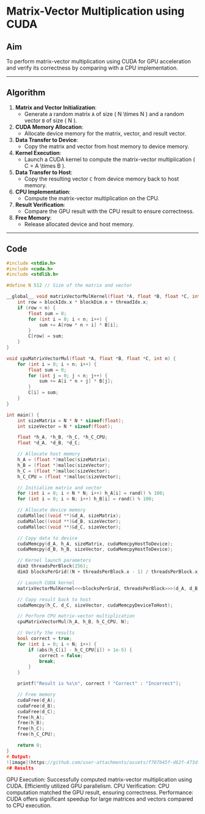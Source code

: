 # Matrix-Vector Multiplication using CUDA

## Aim
To perform matrix-vector multiplication using CUDA for GPU acceleration and verify its correctness by comparing with a CPU implementation.

---

## Algorithm
1. **Matrix and Vector Initialization**:
   - Generate a random matrix `A` of size \( N \times N \) and a random vector `B` of size \( N \).
2. **CUDA Memory Allocation**:
   - Allocate device memory for the matrix, vector, and result vector.
3. **Data Transfer to Device**:
   - Copy the matrix and vector from host memory to device memory.
4. **Kernel Execution**:
   - Launch a CUDA kernel to compute the matrix-vector multiplication \( C = A \times B \).
5. **Data Transfer to Host**:
   - Copy the resulting vector `C` from device memory back to host memory.
6. **CPU Implementation**:
   - Compute the matrix-vector multiplication on the CPU.
7. **Result Verification**:
   - Compare the GPU result with the CPU result to ensure correctness.
8. **Free Memory**:
   - Release allocated device and host memory.

---

## Code

```c
#include <stdio.h>
#include <cuda.h>
#include <stdlib.h>

#define N 512 // Size of the matrix and vector

__global__ void matrixVectorMulKernel(float *A, float *B, float *C, int n) {
    int row = blockIdx.x * blockDim.x + threadIdx.x;
    if (row < n) {
        float sum = 0;
        for (int i = 0; i < n; i++) {
            sum += A[row * n + i] * B[i];
        }
        C[row] = sum;
    }
}

void cpuMatrixVectorMul(float *A, float *B, float *C, int n) {
    for (int i = 0; i < n; i++) {
        float sum = 0;
        for (int j = 0; j < n; j++) {
            sum += A[i * n + j] * B[j];
        }
        C[i] = sum;
    }
}

int main() {
    int sizeMatrix = N * N * sizeof(float);
    int sizeVector = N * sizeof(float);

    float *h_A, *h_B, *h_C, *h_C_CPU;
    float *d_A, *d_B, *d_C;

    // Allocate host memory
    h_A = (float *)malloc(sizeMatrix);
    h_B = (float *)malloc(sizeVector);
    h_C = (float *)malloc(sizeVector);
    h_C_CPU = (float *)malloc(sizeVector);

    // Initialize matrix and vector
    for (int i = 0; i < N * N; i++) h_A[i] = rand() % 100;
    for (int i = 0; i < N; i++) h_B[i] = rand() % 100;

    // Allocate device memory
    cudaMalloc((void **)&d_A, sizeMatrix);
    cudaMalloc((void **)&d_B, sizeVector);
    cudaMalloc((void **)&d_C, sizeVector);

    // Copy data to device
    cudaMemcpy(d_A, h_A, sizeMatrix, cudaMemcpyHostToDevice);
    cudaMemcpy(d_B, h_B, sizeVector, cudaMemcpyHostToDevice);

    // Kernel launch parameters
    dim3 threadsPerBlock(256);
    dim3 blocksPerGrid((N + threadsPerBlock.x - 1) / threadsPerBlock.x);

    // Launch CUDA kernel
    matrixVectorMulKernel<<<blocksPerGrid, threadsPerBlock>>>(d_A, d_B, d_C, N);

    // Copy result back to host
    cudaMemcpy(h_C, d_C, sizeVector, cudaMemcpyDeviceToHost);

    // Perform CPU matrix-vector multiplication
    cpuMatrixVectorMul(h_A, h_B, h_C_CPU, N);

    // Verify the results
    bool correct = true;
    for (int i = 0; i < N; i++) {
        if (abs(h_C[i] - h_C_CPU[i]) > 1e-5) {
            correct = false;
            break;
        }
    }

    printf("Result is %s\n", correct ? "Correct" : "Incorrect");

    // Free memory
    cudaFree(d_A);
    cudaFree(d_B);
    cudaFree(d_C);
    free(h_A);
    free(h_B);
    free(h_C);
    free(h_C_CPU);

    return 0;
}
# Output:
![image](https://github.com/user-attachments/assets/f707b45f-d62f-473d-ac25-2e998b4625e3)
## Results
```
GPU Execution:
Successfully computed matrix-vector multiplication using CUDA.
Efficiently utilized GPU parallelism.
CPU Verification:
CPU computation matched the GPU result, ensuring correctness.
Performance:
CUDA offers significant speedup for large matrices and vectors compared to CPU execution.
```
